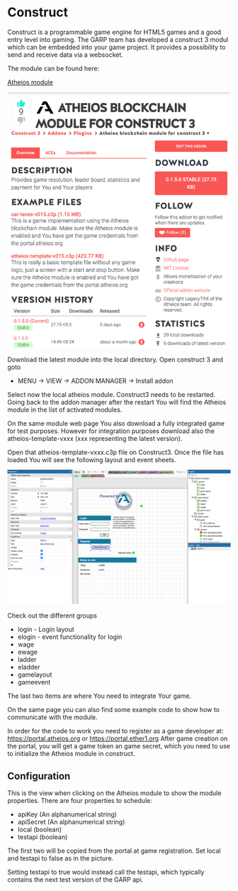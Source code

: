 
# Construct
Construct is a programmable game engine for HTML5 games and a good entry level into 
gaming. The GARP team has developed a construct 3 modul which can be embedded
into your game project. It provides a possibility to send and receive data via a websocket.

The module can be found here:

[Atheios module](https://www.construct.net/en/make-games/addons/321/atheios-blockchain-module)

![Atheios Logo](img/construct3/construct_module_page.jpg "The Atheios Module Page")  

Download the latest module into the local directory. Open construct 3 and goto
* MENU -> VIEW -> ADDON MANAGER -> Install addon

Select now the local atheios module. Construct3 needs to be restarted. Going back
to the addon manager after the restart You will find the Atheios module in the 
list of activated modules.

On the same module web page You also download a fully integrated game for test 
purposes. However for integration purposes download also the atheios-template-vxxx (xxx 
representing the latest version).

Open that atheios-template-vxxx.c3p file on Construct3. Once the file has loaded You
will see the following layout and event sheets.

![Atheios Logo](img/construct3/template_in_construct3.png "The template file")  

Check out the different groups
* login - Login layout
* elogin - event functionality for login
* wage
* ewage
* ladder
* eladder
* gamelayout
* gameevent

The last two items are where You need to integrate Your game.
    


On the same page you can also find some example code to show how to communicate 
with the module.

In order for the code to work you need to register as a game developer at:
https://portal.atheios.org or https://portal.ether1.org
After game creation on the portal, you will get a game token an game secret, which you need to use to initialize the Atheios module in construct.

## Configuration
This is the view when clicking on the Atheios module to show the module properties.
There are four properties to schedule:

* apiKey (An alphanumerical string)
* apiSecret (An alphanumerical string)
* local (boolean)
* testapi (boolean)

The first two will be copied from the portal at game registration.
Set local and testapi to false as in the picture.

Setting testapi to true would instead call the testapi, which typically contains the next 
test version of the GARP api.





